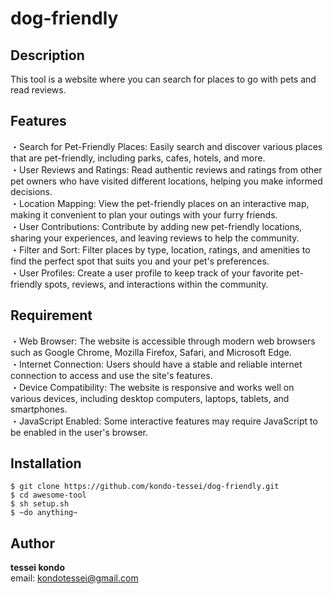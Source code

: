 dog-friendly
====

## Description
 This tool is a website where you can search for places to go with pets and read reviews.

 
## Features
 
・Search for Pet-Friendly Places: Easily search and discover various places that are pet-friendly, including parks, cafes, hotels, and more.<br>
・User Reviews and Ratings: Read authentic reviews and ratings from other pet owners who have visited different locations, helping you make informed decisions.<br>
・Location Mapping: View the pet-friendly places on an interactive map, making it convenient to plan your outings with your furry friends.<br>
・User Contributions: Contribute by adding new pet-friendly locations, sharing your experiences, and leaving reviews to help the community.<br>
・Filter and Sort: Filter places by type, location, ratings, and amenities to find the perfect spot that suits you and your pet's preferences.<br>
・User Profiles: Create a user profile to keep track of your favorite pet-friendly spots, reviews, and interactions within the community.<br>

 
## Requirement
 
・Web Browser: The website is accessible through modern web browsers such as Google Chrome, Mozilla Firefox, Safari, and Microsoft Edge.<br>
・Internet Connection: Users should have a stable and reliable internet connection to access and use the site's features.<br>
・Device Compatibility: The website is responsive and works well on various devices, including desktop computers, laptops, tablets, and smartphones.<br>
・JavaScript Enabled: Some interactive features may require JavaScript to be enabled in the user's browser.
 

## Installation
 
```
$ git clone https://github.com/kondo-tessei/dog-friendly.git
$ cd awesome-tool
$ sh setup.sh
$ ~do anything~
```
 
## Author
**tessei kondo**<br>
email: kondotessei@gmail.com
 
